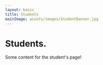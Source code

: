 ```yaml
---
layout: basic
title: Students
mainImage: assets/images/StudentBanner.jpg
---
```


Students.
=========

Some content for the student's page!
